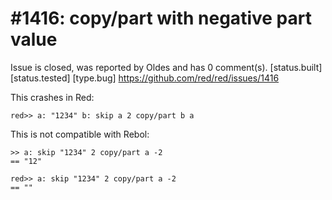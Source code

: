 
#1416: copy/part with negative part value
================================================================================
Issue is closed, was reported by Oldes and has 0 comment(s).
[status.built] [status.tested] [type.bug]
<https://github.com/red/red/issues/1416>

This crashes in Red:

```
red>> a: "1234" b: skip a 2 copy/part b a
```

This is not compatible with Rebol:

```
>> a: skip "1234" 2 copy/part a -2
== "12"
```

```
red>> a: skip "1234" 2 copy/part a -2
== ""
```



